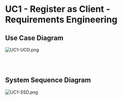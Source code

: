 # UC1 - Register as Client - Requirements Engineering

## Use Case Diagram
![UC1-UCD.png](UCD_UC1.png)

<br/><br/>

## System Sequence Diagram
![UC1-SSD.png](SSD_UC1.png)

